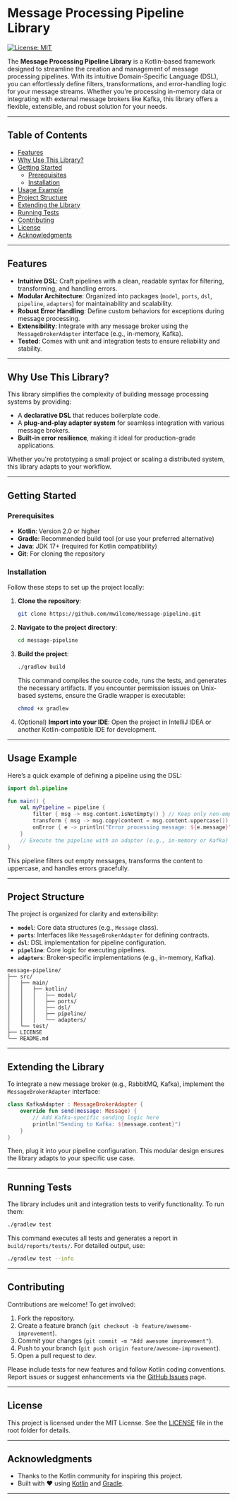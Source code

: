 # Message Processing Pipeline Library

[![License: MIT](https://img.shields.io/badge/License-MIT-blue.svg?style=for-the-badge&logo=mit)](https://opensource.org/licenses/MIT)

The **Message Processing Pipeline Library** is a Kotlin-based framework designed to streamline the creation and management of message processing pipelines. With its intuitive Domain-Specific Language (DSL), you can effortlessly define filters, transformations, and error-handling logic for your message streams. Whether you're processing in-memory data or integrating with external message brokers like Kafka, this library offers a flexible, extensible, and robust solution for your needs.

---

## Table of Contents

- [Features](#features)
- [Why Use This Library?](#why-use-this-library)
- [Getting Started](#getting-started)
  - [Prerequisites](#prerequisites)
  - [Installation](#installation)
- [Usage Example](#usage-example)
- [Project Structure](#project-structure)
- [Extending the Library](#extending-the-library)
- [Running Tests](#running-tests)
- [Contributing](#contributing)
- [License](#license)
- [Acknowledgments](#acknowledgments)

---

## Features

- **Intuitive DSL**: Craft pipelines with a clean, readable syntax for filtering, transforming, and handling errors.
- **Modular Architecture**: Organized into packages (`model`, `ports`, `dsl`, `pipeline`, `adapters`) for maintainability and scalability.
- **Robust Error Handling**: Define custom behaviors for exceptions during message processing.
- **Extensibility**: Integrate with any message broker using the `MessageBrokerAdapter` interface (e.g., in-memory, Kafka).
- **Tested**: Comes with unit and integration tests to ensure reliability and stability.

---

## Why Use This Library?

This library simplifies the complexity of building message processing systems by providing:
- A **declarative DSL** that reduces boilerplate code.
- A **plug-and-play adapter system** for seamless integration with various message brokers.
- **Built-in error resilience**, making it ideal for production-grade applications.

Whether you're prototyping a small project or scaling a distributed system, this library adapts to your workflow.

---

## Getting Started

### Prerequisites

- **Kotlin**: Version 2.0 or higher
- **Gradle**: Recommended build tool (or use your preferred alternative)
- **Java**: JDK 17+ (required for Kotlin compatibility)
- **Git**: For cloning the repository

### Installation

Follow these steps to set up the project locally:

1. **Clone the repository**:
   ```bash
   git clone https://github.com/mwilcome/message-pipeline.git
   ```
2. **Navigate to the project directory**:
   ```bash
   cd message-pipeline
   ```
3. **Build the project**:
   ```bash
   ./gradlew build
   ```

   This command compiles the source code, runs the tests, and generates the necessary artifacts. If you encounter permission issues on Unix-based systems, ensure the Gradle wrapper is executable:
   ```bash
   chmod +x gradlew
   ```

4. (Optional) **Import into your IDE**: Open the project in IntelliJ IDEA or another Kotlin-compatible IDE for development.

---

## Usage Example

Here’s a quick example of defining a pipeline using the DSL:

```kotlin
import dsl.pipeline

fun main() {
    val myPipeline = pipeline {
        filter { msg -> msg.content.isNotEmpty() } // Keep only non-empty messages
        transform { msg -> msg.copy(content = msg.content.uppercase()) } // Convert to uppercase
        onError { e -> println("Error processing message: ${e.message}") } // Log errors
    }
    // Execute the pipeline with an adapter (e.g., in-memory or Kafka)
}
```

This pipeline filters out empty messages, transforms the content to uppercase, and handles errors gracefully.

---

## Project Structure

The project is organized for clarity and extensibility:

- **`model`**: Core data structures (e.g., `Message` class).
- **`ports`**: Interfaces like `MessageBrokerAdapter` for defining contracts.
- **`dsl`**: DSL implementation for pipeline configuration.
- **`pipeline`**: Core logic for executing pipelines.
- **`adapters`**: Broker-specific implementations (e.g., in-memory, Kafka).

```
message-pipeline/
├── src/
│   ├── main/
│   │   ├── kotlin/
│   │   │   ├── model/
│   │   │   ├── ports/
│   │   │   ├── dsl/
│   │   │   ├── pipeline/
│   │   │   └── adapters/
│   └── test/
├── LICENSE
└── README.md
```

---

## Extending the Library

To integrate a new message broker (e.g., RabbitMQ, Kafka), implement the `MessageBrokerAdapter` interface:

```kotlin
class KafkaAdapter : MessageBrokerAdapter {
    override fun send(message: Message) {
        // Add Kafka-specific sending logic here
        println("Sending to Kafka: ${message.content}")
    }
}
```

Then, plug it into your pipeline configuration. This modular design ensures the library adapts to your specific use case.

---

## Running Tests

The library includes unit and integration tests to verify functionality. To run them:

```bash
./gradlew test
```

This command executes all tests and generates a report in `build/reports/tests/`. For detailed output, use:

```bash
./gradlew test --info
```

---

## Contributing

Contributions are welcome! To get involved:

1. Fork the repository.
2. Create a feature branch (`git checkout -b feature/awesome-improvement`).
3. Commit your changes (`git commit -m "Add awesome improvement"`).
4. Push to your branch (`git push origin feature/awesome-improvement`).
5. Open a pull request to dev.

Please include tests for new features and follow Kotlin coding conventions. Report issues or suggest enhancements via the [GitHub Issues](https://github.com/mwilcome/message-pipeline/issues) page.

---

## License

This project is licensed under the MIT License. See the [LICENSE](LICENSE) file in the root folder for details.

---

## Acknowledgments

- Thanks to the Kotlin community for inspiring this project.
- Built with ❤️ using [Kotlin](https://kotlinlang.org/) and [Gradle](https://gradle.org/).

---